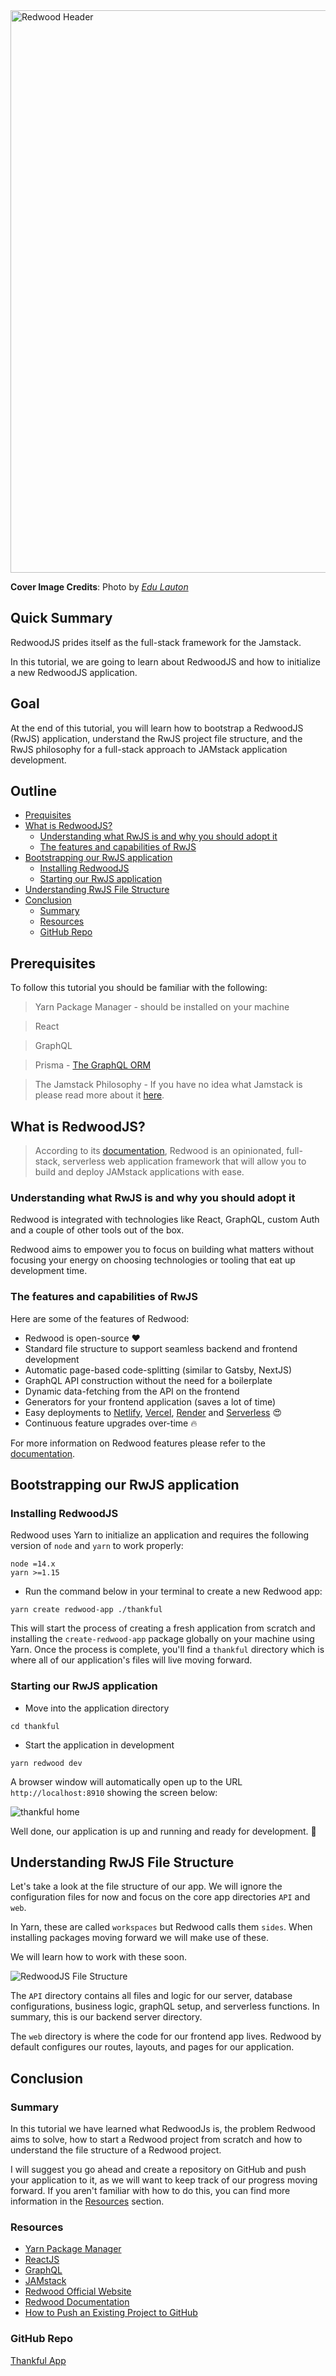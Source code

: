 <img src="images/blog-post-header.png" width="900" alt="Redwood Header">

**Cover Image Credits**: Photo by *[Edu Lauton](https://unsplash.com/@edulauton)*

## Quick Summary
RedwoodJS prides itself as the full-stack framework for the Jamstack.

In this tutorial, we are going to learn about RedwoodJS and how to initialize a new RedwoodJS application.

## Goal
At the end of this tutorial, you will learn how to bootstrap a RedwoodJS (RwJS) application, understand the RwJS project file structure, and the RwJS philosophy for a full-stack approach to JAMstack application development.

## Outline
- [Prequisites](#prerequisites)
- [What is RedwoodJS?](#what-is-redwoodjs)
  - [Understanding what RwJS is and why you should adopt it](#understanding-what-rwjs-is-and-why-you-should-adopt-it)
  - [The features and capabilities of RwJS](#the-features-and-capabilities-of-rwjs)
- [Bootstrapping our RwJS application](#bootstrapping-our-rwjs-application)
  - [Installing RedwoodJS](#installing-redwoodjs)
  - [Starting our RwJS application](#starting-our-rwjs-application)
- [Understanding RwJS File Structure](#understanding-rwjs-file-structure)
- [Conclusion](#conclusion)
  - [Summary](#summary)
  - [Resources](#resources)
  - [GitHub Repo](#github-repo)

## Prerequisites
To follow this tutorial you should be familiar with the following:
> Yarn Package Manager - should be installed on your machine

> React

> GraphQL

> Prisma - [The GraphQL ORM](https://www.prisma.io/)

> The Jamstack Philosophy - If you have no idea what Jamstack is please read more about it [here](https://www.freecodecamp.org/news/what-is-the-jamstack-and-how-do-i-host-my-website-on-it/).

## What is RedwoodJS?
> According to its [documentation](https://redwoodjs.com/docs/introduction), Redwood is an opinionated, full-stack, serverless web application framework that will allow you to build and deploy JAMstack applications with ease.

### Understanding what RwJS is and why you should adopt it
Redwood is integrated with technologies like React, GraphQL, custom Auth and a couple of other tools out of the box.

Redwood aims to empower you to focus on building what matters without focusing your energy on choosing technologies or tooling that eat up development time.

### The features and capabilities of RwJS
Here are some of the features of Redwood:
- Redwood is open-source ❤️
- Standard file structure to support seamless backend and frontend development
- Automatic page-based code-splitting (similar to Gatsby, NextJS)
- GraphQL API construction without the need for a boilerplate
- Dynamic data-fetching from the API on the frontend
- Generators for your frontend application (saves a lot of time)
- Easy deployments to [Netlify](https://www.netlify.com/), [Vercel](https://vercel.com/), [Render](https://render.com/) and [Serverless](https://www.serverless.com/) 😍
- Continuous feature upgrades over-time 🔥

For more information on Redwood features please refer to the [documentation](https://redwoodjs.com/docs/introduction).

## Bootstrapping our RwJS application
### Installing RedwoodJS
Redwood uses Yarn to initialize an application and requires the following version of `node` and `yarn` to work properly:

```
node =14.x
yarn >=1.15
```

- Run the command below in your terminal to create a new Redwood app:

```
yarn create redwood-app ./thankful
```
This will start the process of creating a fresh application from scratch and installing the `create-redwood-app` package globally on your machine using Yarn. Once the process is complete, you'll find a `thankful` directory which is where all of our application's files will live moving forward.

### Starting our RwJS application
- Move into the application directory
```
cd thankful
```
- Start the application in development
```
yarn redwood dev
```
A browser window will automatically open up to the URL `http://localhost:8910` showing the screen below:

![thankful home](images/bootstrapped-home.png)

Well done, our application is up and running and ready for development. 🎉

## Understanding RwJS File Structure
Let's take a look at the file structure of our app. We will ignore the configuration files for now and focus on the core app directories `API` and `web`.

In Yarn, these are called `workspaces` but Redwood calls them `sides`. When installing packages moving forward we will make use of these.

We will learn how to work with these soon.

![RedwoodJS File Structure](images/rwjs-file-structure.png)

The `API` directory contains all files and logic for our server, database configurations, business logic, graphQL setup, and serverless functions. In summary, this is our backend server directory.

The `web` directory is where the code for our frontend app lives. Redwood by default configures our routes, layouts, and pages for our application.

## Conclusion
### Summary
In this tutorial we have learned what RedwoodJs is, the problem Redwood aims to solve, how to start a Redwood project from scratch and how to understand the file structure of a Redwood project.

I will suggest you go ahead and create a repository on GitHub and push your application to it, as we will want to keep track of our progress moving forward. If you aren't familiar with how to do this, you can find more information in the [Resources](#resources) section.

### Resources
- [Yarn Package Manager](https://yarnpkg.com/)
- [ReactJS](https://reactjs.org/)
- [GraphQL](https://graphql.org/)
- [JAMstack](https://jamstack.org/)
- [Redwood Official Website](https://redwoodjs.com/)
- [Redwood Documentation](https://redwoodjs.com/docs/introduction)
- [How to Push an Existing Project to GitHub](https://www.digitalocean.com/community/tutorials/how-to-push-an-existing-project-to-github)

### GitHub Repo
[Thankful App](https://github.com/evansibok/thankful)

<!-- Next, we will learn [How to Add a Postgres Database and Generate Models in a Redwood App](#) -->